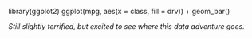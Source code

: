 library(ggplot2)
ggplot(mpg, aes(x = class, fill = drv)) + geom_bar()



*Still slightly terrified, but excited to see where this data adventure goes.*
